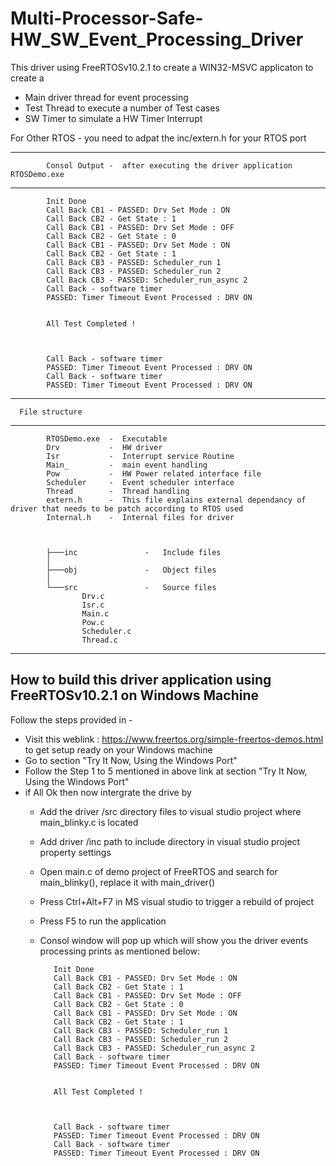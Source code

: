 # Multi-Processor-Safe-HW_SW_Event_Processing_Driver

This driver using FreeRTOSv10.2.1 to create a WIN32-MSVC applicaton to  create a 
   - Main driver thread for event processing
   - Test Thread to  execute a number of Test cases
   - SW Timer to simulate a HW Timer Interrupt
   
For Other RTOS - you need to adpat the inc/extern.h for your RTOS port

--------------------------------------------------------------------------------------------------------------
            Consol Output -  after executing the driver application RTOSDemo.exe
--------------------------------------------------------------------------------------------------------------
            Init Done
            Call Back CB1 - PASSED: Drv Set Mode : ON
            Call Back CB2 - Get State : 1
            Call Back CB1 - PASSED: Drv Set Mode : OFF
            Call Back CB2 - Get State : 0
            Call Back CB1 - PASSED: Drv Set Mode : ON
            Call Back CB2 - Get State : 1
            Call Back CB3 - PASSED: Scheduler_run 1
            Call Back CB3 - PASSED: Scheduler_run 2
            Call Back CB3 - PASSED: Scheduler_run_async 2
            Call Back - software timer
            PASSED: Timer Timeout Event Processed : DRV ON


            All Test Completed !



            Call Back - software timer
            PASSED: Timer Timeout Event Processed : DRV ON
            Call Back - software timer
            PASSED: Timer Timeout Event Processed : DRV ON



-----------------------------------------
      File structure
-----------------------------------------
            RTOSDemo.exe  -  Executable
            Drv           -  HW driver
            Isr           -  Interrupt service Routine 
            Main_         -  main event handling 
            Pow           -  HW Power related interface file
            Scheduler     -  Event scheduler interface
            Thread        -  Thread handling 
            extern.h      -  This file explains external dependancy of driver that needs to be patch according to RTOS used
            Internal.h    -  Internal files for driver



            ├───inc               -   Include files 
            │
            ├───obj               -   Object files
            │
            └───src               -   Source files 
                    Drv.c
                    Isr.c
                    Main.c
                    Pow.c
                    Scheduler.c
                    Thread.c
        

---------------------------------------------------------------------------------------------------
  How to build this driver application using FreeRTOSv10.2.1 on Windows Machine
---------------------------------------------------------------------------------------------------
Follow the steps provided in -
   - Visit this weblink : https://www.freertos.org/simple-freertos-demos.html to get setup ready on your Windows machine 
   - Go to section "Try It Now, Using the Windows Port"
   - Follow the Step 1 to 5 mentioned in above link at section "Try It Now, Using the Windows Port"
   - if All Ok then now intergrate the drive by
       - Add the driver /src directory files to visual studio project where main_blinky.c is located
       - Add driver /inc path to include directory in visual studio project property settings
       - Open main.c of demo project of FreeRTOS and search for main_blinky(), replace it with main_driver()
       - Press Ctrl+Alt+F7 in MS visual studio to trigger a rebuild of project
       - Press F5 to run the application
       - Consol window will pop up which will show you the driver events processing prints as mentioned below:

        
                Init Done
                Call Back CB1 - PASSED: Drv Set Mode : ON
                Call Back CB2 - Get State : 1
                Call Back CB1 - PASSED: Drv Set Mode : OFF
                Call Back CB2 - Get State : 0
                Call Back CB1 - PASSED: Drv Set Mode : ON
                Call Back CB2 - Get State : 1
                Call Back CB3 - PASSED: Scheduler_run 1
                Call Back CB3 - PASSED: Scheduler_run 2
                Call Back CB3 - PASSED: Scheduler_run_async 2
                Call Back - software timer
                PASSED: Timer Timeout Event Processed : DRV ON


                All Test Completed !



                Call Back - software timer
                PASSED: Timer Timeout Event Processed : DRV ON
                Call Back - software timer
                PASSED: Timer Timeout Event Processed : DRV ON

